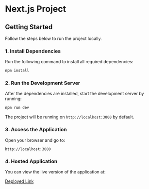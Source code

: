 # Next.js Project

## Getting Started

Follow the steps below to run the project locally.

### 1. Install Dependencies

Run the following command to install all required dependencies:

```bash
npm install
```

### 2. Run the Development Server

After the dependencies are installed, start the development server by running:

```bash
npm run dev
```

The project will be running on `http://localhost:3000` by default.

### 3. Access the Application

Open your browser and go to:

```
http://localhost:3000
```

### 4. Hosted Application

You can view the live version of the application at:

[Deployed Link](https://android-kunjapppan.github.io/pwc-countries-dashboard/)
